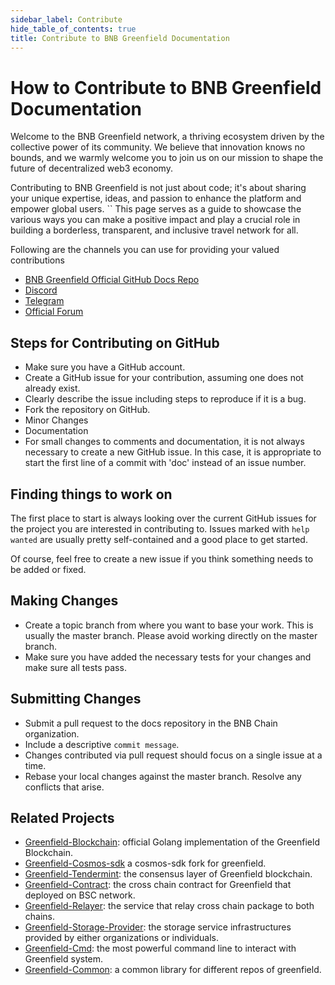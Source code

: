 ```yaml
---
sidebar_label: Contribute
hide_table_of_contents: true
title: Contribute to BNB Greenfield Documentation
---
```


# How to Contribute to BNB Greenfield Documentation

Welcome to the BNB Greenfield network, a thriving ecosystem driven by the collective power of its community. We believe that innovation knows no bounds, and we warmly welcome you to join us on our mission to shape the future of decentralized web3 economy.

Contributing to BNB Greenfield is not just about code; it's about sharing your unique expertise, ideas, and passion to enhance the platform and empower global users.
``
This page serves as a guide to showcase the various ways you can make a positive impact and play a crucial role in building a borderless, transparent, and inclusive travel network for all.

Following are the channels you can use for providing your valued contributions

- [BNB Greenfield Official GitHub Docs Repo](https://github.com/bnb-chain/greenfield-docs)
- [Discord](https://discord.com/invite/bnbchain)
- [Telegram](http://t.me/bnbchain)
- [Official Forum](https://forum.bnbchain.org/)

## Steps for Contributing on GitHub

- Make sure you have a GitHub account.
- Create a GitHub issue for your contribution, assuming one does not already exist.
- Clearly describe the issue including steps to reproduce if it is a bug.
- Fork the repository on GitHub.
- Minor Changes
- Documentation
- For small changes to comments and documentation, it is not always necessary to create a new GitHub issue. In this case, it is appropriate to start the first line of a commit with 'doc' instead of an issue number.

## Finding things to work on

The first place to start is always looking over the current GitHub issues for the project you are interested in contributing to. Issues marked with `help wanted` are usually pretty self-contained and a good place to get started.

Of course, feel free to create a new issue if you think something needs to be added or fixed.

## Making Changes

- Create a topic branch from where you want to base your work. This is usually the master branch. Please avoid working directly on the master branch.
- Make sure you have added the necessary tests for your changes and make sure all tests pass.

## Submitting Changes

- Submit a pull request to the docs repository in the BNB Chain organization.
- Include a descriptive `commit message`.
- Changes contributed via pull request should focus on a single issue at a time.
- Rebase your local changes against the master branch. Resolve any conflicts that arise.

## Related Projects

- [Greenfield-Blockchain](https://github.com/bnb-chain/greenfield): official Golang implementation of the Greenfield Blockchain.
- [Greenfield-Cosmos-sdk](https://github.com/bnb-chain/greenfield-cosmos-sdk) a cosmos-sdk fork for greenfield.
- [Greenfield-Tendermint](https://github.com/bnb-chain/greenfield-tendermint): the consensus layer of Greenfield blockchain.
- [Greenfield-Contract](https://github.com/bnb-chain/greenfield-contracts): the cross chain contract for Greenfield that deployed on BSC network.
- [Greenfield-Relayer](https://github.com/bnb-chain/greenfield-relayer): the service that relay cross chain package to both chains.
- [Greenfield-Storage-Provider](https://github.com/bnb-chain/greenfield-storage-provider): the storage service infrastructures provided by either organizations or individuals.
- [Greenfield-Cmd](https://github.com/bnb-chain/greenfield-cmd): the most powerful command line to interact with Greenfield system.
- [Greenfield-Common](https://github.com/bnb-chain/greenfield-common): a common library for different repos of greenfield.
